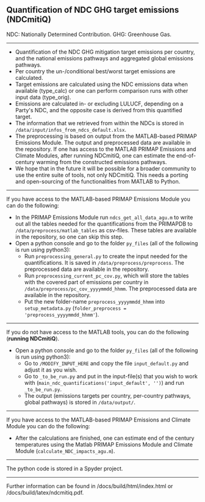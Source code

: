 ## Quantification of NDC GHG target emissions (NDCmitiQ)

NDC: Nationally Determined Contribution.
GHG: Greenhouse Gas.

------

- Quantification of the NDC GHG mitigation target emissions per country, and the national emissions pathways and aggregated global emissions pathways.
- Per country the un-/conditional best/worst target emissions are calculated.
- Target emissions are calculated using the NDC emissions data when available (type_calc) or one can perform comparison runs with other input data (type_orig).
- Emissions are calculated in- or excluding LULUCF, depending on a Party's NDC, and the opposite case is derived from this quantified target.
- The information that we retrieved from within the NDCs is stored in ``/data/input/infos_from_ndcs_default.xlsx``.
- The preprocessing is based on output from the MATLAB-based PRIMAP Emissions Module. The output and preprocessed data are available in the repository. If one has access to the MATLAB PRIMAP Emissions and Climate Modules, after running NDCmitiQ, one can estimate the end-of-century warming from the constructed emissions pathways.
- We hope that in the future it will be possible for a broader community to use the entire suite of tools, not only NDCmitiQ. This needs a porting and open-sourcing of the functionalities from MATLAB to Python.

-------

If you have access to the MATLAB-based PRIMAP Emissions Module you can do the following:

- In the PRIMAP Emissions Module run ``ndcs_get_all_data_agu.m`` to write out all the tables needed for the quantifications from the PRIMAPDB to ``/data/preprocess/matlab_tables`` as csv-files. These tables are available in the repository, so one can skip this step.
- Open a python console and go to the folder ``py_files`` (all of the following is run using python3):
  - Run ``preprocessing_general.py`` to create the input needed for the quantifications. It is saved in ``/data/preprocess/preprocess``. The preprocessed data are available in the repository.
  - Run ``preprocessing_current_pc_cov.py``, which will store the tables with the covered part of emissions per country in ``/data/preprocess/pc_cov_yyyymmdd_hhmm``. The preprocessed data are available in the repository.
  - Put the new folder-name ``preprocess_yyyymmdd_hhmm`` into ``setup_metadata.py`` (``folder_preprocess = 'preprocess_yyyymmdd_hhmm'``).

--------------------

If you do not have access to the MATLAB tools, you can do the following (**running NDCmitiQ**).

- Open a python console and go to the folder ``py_files`` (all of the following is run using python3):
  - Go to ``/MODIFY_INPUT_HERE`` and copy the file ``input_default.py`` and adjust it as you wish.
  - Go to ``_to_be_run.py`` and put in the input-file(s) that you wish to work with (``main_ndc_quantifications('input_default', '')``) and run ``_to_be_run.py``.
  - The output (emissions targets per country, per-country pathways, global pathways) is stored in ``/data/output/``.

---------------

If you have access to the MATLAB-based PRIMAP Emissions and Climate Module you can do the following:

- After the calculations are finished, one can estimate end of the century temperatures using the Matlab PRIMAP Emissions Module and Climate Module (``calculate_NDC_impacts_agu.m``).

----

The python code is stored in a Spyder project.

--------

Further information can be found in /docs/build/html/index.html or /docs/build/latex/ndcmitiq.pdf.